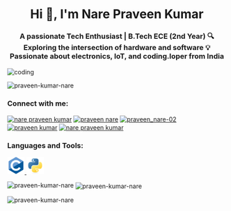 <h1 align="center">Hi 👋, I'm Nare Praveen Kumar</h1>
<h3 align="center">A passionate Tech Enthusiast | B.Tech ECE (2nd Year) 🔍 Exploring the intersection of hardware and software 💡 Passionate about electronics, IoT, and coding.loper from India</h3>
<img align="center" alt="coding" width="400" src="https://github.com/user-attachments/assets/fe1484a4-a856-42f2-93bb-7958e65d0bdb">

<p align="left"> <img src="https://komarev.com/ghpvc/?username=praveen-kumar-nare&label=Profile%20views&color=0e75b6&style=flat" alt="praveen-kumar-nare" /> </p>


<h3 align="left">Connect with me:</h3>
<p align="left">
<a href="https://linkedin.com/in/nare praveen kumar" target="blank"><img align="center" src="https://raw.githubusercontent.com/rahuldkjain/github-profile-readme-generator/master/src/images/icons/Social/linked-in-alt.svg" alt="nare praveen kumar" height="30" width="40" /></a>
<a href="https://fb.com/praveen nare" target="blank"><img align="center" src="https://raw.githubusercontent.com/rahuldkjain/github-profile-readme-generator/master/src/images/icons/Social/facebook.svg" alt="praveen nare" height="30" width="40" /></a>
<a href="https://instagram.com/praveen_nare-02" target="blank"><img align="center" src="https://raw.githubusercontent.com/rahuldkjain/github-profile-readme-generator/master/src/images/icons/Social/instagram.svg" alt="praveen_nare-02" height="30" width="40" /></a>
<a href="https://www.codechef.com/users/praveen kumar" target="blank"><img align="center" src="https://cdn.jsdelivr.net/npm/simple-icons@3.1.0/icons/codechef.svg" alt="praveen kumar" height="30" width="40" /></a>
<a href="https://www.hackerrank.com/nare praveen kumar" target="blank"><img align="center" src="https://raw.githubusercontent.com/rahuldkjain/github-profile-readme-generator/master/src/images/icons/Social/hackerrank.svg" alt="nare praveen kumar" height="30" width="40" /></a>
</p>

<h3 align="left">Languages and Tools:</h3>
<p align="left"> <a href="https://www.cprogramming.com/" target="_blank" rel="noreferrer"> <img src="https://raw.githubusercontent.com/devicons/devicon/master/icons/c/c-original.svg" alt="c" width="40" height="40"/> </a> <a href="https://www.python.org" target="_blank" rel="noreferrer"> <img src="https://raw.githubusercontent.com/devicons/devicon/master/icons/python/python-original.svg" alt="python" width="40" height="40"/> </a> </p>

<p><img align="left" src="https://github-readme-stats.vercel.app/api/top-langs?username=praveen-kumar-nare&show_icons=true&locale=en&layout=compact" alt="praveen-kumar-nare" /></p>

<p>&nbsp;<img align="center" src="https://github-readme-stats.vercel.app/api?username=praveen-kumar-nare&show_icons=true&locale=en" alt="praveen-kumar-nare" /></p>

<p><img align="center" src="https://github-readme-streak-stats.herokuapp.com/?user=praveen-kumar-nare&" alt="praveen-kumar-nare" /></p>


